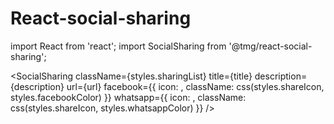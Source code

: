 # React-social-sharing

import React from 'react';
import SocialSharing from '@tmg/react-social-sharing';

<SocialSharing
  className={styles.sharingList}
  title={title}
  description={description}
  url={url}
  facebook={{
    icon: <FacebookIcon/>,
    className: css(styles.shareIcon, styles.facebookColor)
  }}
  whatsapp={{
    icon: <WhatsappIcon/>,
    className: css(styles.shareIcon, styles.whatsappColor)
  }}
/>
